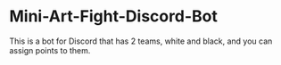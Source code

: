 # Mini-Art-Fight-Discord-Bot
This is a bot for Discord that has 2 teams, white and black, and you can assign points to them.
